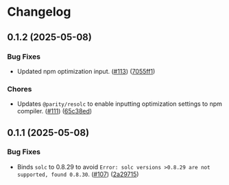 # Changelog

## 0.1.2 (2025-05-08)
### Bug Fixes
- Updated npm optimization input. ([#113](https://github.com/paritytech/hardhat-polkadot/pull/113)) ([7055ff1](https://github.com/paritytech/hardhat-polkadot/commit/7055ff11553ee24c8a024f4959d3c7d000ddbf35))

### Chores
- Updates `@parity/resolc` to enable inputting optimization settings to npm compiler. ([#111](https://github.com/paritytech/hardhat-polkadot/pull/111)) ([65c38ed](https://github.com/paritytech/hardhat-polkadot/commit/65c38ed417f150bcceabe92678cd9df8e6369c06))


## 0.1.1 (2025-05-08)
### Bug Fixes
- Binds `solc` to 0.8.29 to avoid `Error: solc versions >0.8.29 are not supported, found 0.8.30`. ([#107](https://github.com/paritytech/hardhat-polkadot/pull/107)) ([2a29715](https://github.com/paritytech/hardhat-polkadot/commit/2a29715b636b5e72ecb0f96f2be1f51a0ee13232))

